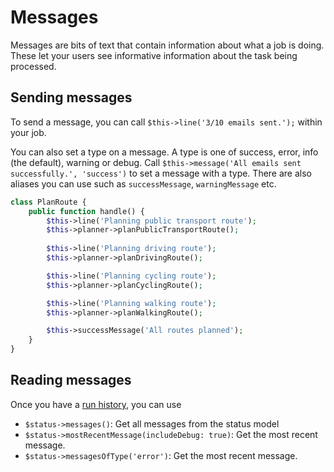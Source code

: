 # Messages

Messages are bits of text that contain information about what a job is doing. These let your users see informative information about the task being processed.

## Sending messages 

To send a message, you can call `$this->line('3/10 emails sent.');` within your job.

You can also set a type on a message. A type is one of success, error, info (the default), warning or debug. Call `$this->message('All emails sent successfully.', 'success')` to set a message with a type. There are also aliases you can use such as `successMessage`, `warningMessage` etc.

```php
class PlanRoute {
    public function handle() {
        $this->line('Planning public transport route');
        $this->planner->planPublicTransportRoute();
        
        $this->line('Planning driving route');
        $this->planner->planDrivingRoute();

        $this->line('Planning cycling route');
        $this->planner->planCyclingRoute();

        $this->line('Planning walking route');
        $this->planner->planWalkingRoute();

        $this->successMessage('All routes planned');
    }
}
```

## Reading messages

Once you have a [run history](./searching.md), you can use

- `$status->messages()`: Get all messages from the status model
- `$status->mostRecentMessage(includeDebug: true)`: Get the most recent message.
- `$status->messagesOfType('error')`: Get the most recent message.
